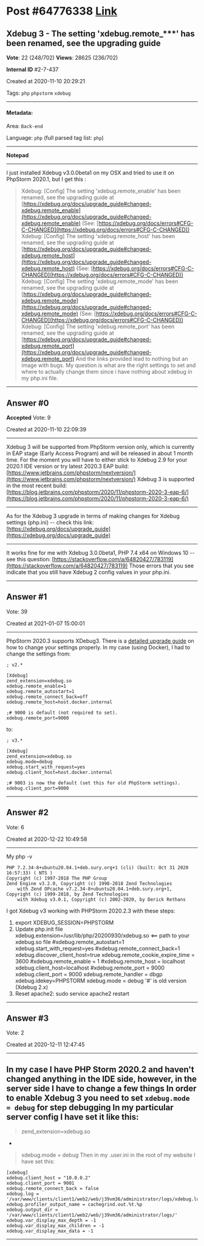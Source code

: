
# Post \#64776338 [Link](https://stackoverflow.com/questions/64776338/)

## Xdebug 3 - The setting 'xdebug.remote_***' has been renamed, see the upgrading guide

**Vote**: 22 (248/702) **Views**: 28625 (236/702) 

**Internal ID** \#2-7-437

Created at 2020-11-10 20:29:21

Tags: `php` `phpstorm` `xdebug`

----------

#### Metadata:

Area: `Back-end`

Language: `php` (full parsed tag list: `php`)

----------

**Notepad**


----------

I just installed Xdebug v3.0.0beta1 on my OSX and tried to use it on PhpStorm 2020.1, but I get this :
> Xdebug: [Config] The setting 'xdebug.remote_enable' has been renamed,
see the upgrading guide at
[https://xdebug.org/docs/upgrade_guide#changed-xdebug.remote_enable](https://xdebug.org/docs/upgrade_guide#changed-xdebug.remote_enable)
(See: [https://xdebug.org/docs/errors#CFG-C-CHANGED](https://xdebug.org/docs/errors#CFG-C-CHANGED)) Xdebug: [Config]
The setting 'xdebug.remote_host' has been renamed, see the upgrading
guide at
[https://xdebug.org/docs/upgrade_guide#changed-xdebug.remote_host](https://xdebug.org/docs/upgrade_guide#changed-xdebug.remote_host) (See:
[https://xdebug.org/docs/errors#CFG-C-CHANGED](https://xdebug.org/docs/errors#CFG-C-CHANGED)) Xdebug: [Config] The
setting 'xdebug.remote_mode' has been renamed, see the upgrading guide
at [https://xdebug.org/docs/upgrade_guide#changed-xdebug.remote_mode](https://xdebug.org/docs/upgrade_guide#changed-xdebug.remote_mode)
(See: [https://xdebug.org/docs/errors#CFG-C-CHANGED](https://xdebug.org/docs/errors#CFG-C-CHANGED)) Xdebug: [Config]
The setting 'xdebug.remote_port' has been renamed, see the upgrading
guide at
[https://xdebug.org/docs/upgrade_guide#changed-xdebug.remote_port](https://xdebug.org/docs/upgrade_guide#changed-xdebug.remote_port)
And the links provided lead to nothing but an image with bugs.
My question is what are the right settings to set and where to actually change them since i have nothing about xdebug in my php.ini file.


----------
        
## Answer \#0

**Accepted** Vote: 9

Created at 2020-11-10 22:09:39

------------

Xdebug 3 will be supported from PhpStorm  version only, which is currently in EAP stage (Early Access Program) and will be released in about 1 month time.
For the moment you will have to either stick to Xdebug 2.9 for your 2020.1 IDE version or try latest 2020.3 EAP build: [https://www.jetbrains.com/phpstorm/nextversion/](https://www.jetbrains.com/phpstorm/nextversion/)
Xdebug 3 is supported in the most recent  build: [https://blog.jetbrains.com/phpstorm/2020/11/phpstorm-2020-3-eap-6/](https://blog.jetbrains.com/phpstorm/2020/11/phpstorm-2020-3-eap-6/)

---


As for the Xdebug 3 upgrade in terms of making changes for Xdebug settings (php.ini) -- check this link: [https://xdebug.org/docs/upgrade_guide](https://xdebug.org/docs/upgrade_guide)

---



It works fine for me with Xdebug 3.0.0beta1, PHP 7.4 x64 on Windows 10 -- see this question: [https://stackoverflow.com/a/64820427/783119](https://stackoverflow.com/a/64820427/783119)
Those errors that you see indicate that you still have Xdebug 2 config values in your php.ini.


------------
    
    
## Answer \#1

 Vote: 39

Created at 2021-01-07 15:00:01

------------

PhpStorm 2020.3 supports XDebug3. There is a [detailed upgrade guide](https://xdebug.org/docs/upgrade_guide) on how to change your settings properly.
In my case (using Docker), I had to change the settings
from:
```
; v2.*

[Xdebug]
zend_extension=xdebug.so
xdebug.remote_enable=1
xdebug.remote_autostart=1
xdebug.remote_connect_back=off
xdebug.remote_host=host.docker.internal

;# 9000 is default (not required to set).
xdebug.remote_port=9000
```

to:
```
; v3.*

[Xdebug]
zend_extension=xdebug.so
xdebug.mode=debug
xdebug.start_with_request=yes
xdebug.client_host=host.docker.internal

;# 9003 is now the default (set this for old PhpStorm settings).
xdebug.client_port=9000
```



------------
    
    
## Answer \#2

 Vote: 6

Created at 2020-12-22 10:49:58

------------

My php -v
```
PHP 7.2.34-8+ubuntu20.04.1+deb.sury.org+1 (cli) (built: Oct 31 2020 16:57:33) ( NTS )
Copyright (c) 1997-2018 The PHP Group
Zend Engine v3.2.0, Copyright (c) 1998-2018 Zend Technologies
    with Zend OPcache v7.2.34-8+ubuntu20.04.1+deb.sury.org+1, Copyright (c) 1999-2018, by Zend Technologies
    with Xdebug v3.0.1, Copyright (c) 2002-2020, by Derick Rethans
```

I got Xdebug v3 working with PHPStorm 2020.2.3 with these steps:

1. export XDEBUG_SESSION=PHPSTORM
2. Update php.init file xdebug.extension=/usr/lib/php/20200930/xdebug.so <== path to your xdebug.so file
#xdebug.remote_autostart=1
xdebug.start_with_request=yes
#xdebug.remote_connect_back=1
xdebug.discover_client_host=true
xdebug.remote_cookie_expire_time = 3600
#xdebug.remote_enable = 1
#xdebug.remote_host = localhost
xdebug.client_host=localhost
#xdebug.remote_port = 9000
xdebug.client_port = 9000
xdebug.remote_handler = dbgp
xdebug.idekey=PHPSTORM
xdebug.mode = debug
 '#' is old version (Xdebug 2.x)
3. Reset apache2: sudo service apache2 restart




------------
    
    
## Answer \#3

 Vote: 2

Created at 2020-12-11 12:47:45

------------

In my case I have PHP Storm 2020.2 and haven't changed anything in the IDE side, however, in the server side I have to change a few things
In order to enable Xdebug 3 you need to set `xdebug.mode = debug` for step debugging
In my particular server config I have set it like this:
- 
> zend_extension=xdebug.so
- 
> xdebug.mode = debug
Then in my .user.ini in the root of my website I have set this:
```
[xdebug]
xdebug.client_host = "10.0.0.2"
xdebug.client_port = 9001
xdebug.remote_connect_back = false
xdebug.log = '/var/www/clients/client1/web2/web/j39vm36/administrator/logs/xdebug.log'
xdebug.profiler_output_name = cachegrind.out.%t.%p
xdebug.output_dir = '/var/www/clients/client1/web2/web/j39vm36/administrator/logs/'
xdebug.var_display_max_depth = -1
xdebug.var_display_max_children = -1
xdebug.var_display_max_data = -1
```



------------
    
    